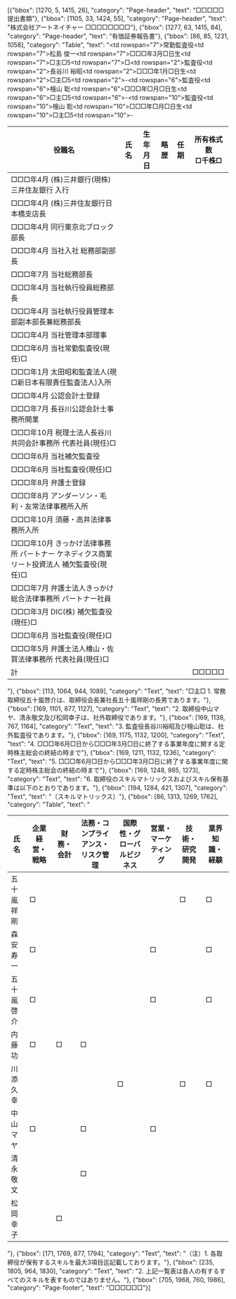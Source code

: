 [{"bbox": [1270, 5, 1415, 26], "category": "Page-header", "text": "□□□□□提出書類"}, {"bbox": [1105, 33, 1424, 55], "category": "Page-header", "text": "株式会社アートネイチャー □□□□□□□□"}, {"bbox": [1277, 63, 1415, 84], "category": "Page-header", "text": "有価証券報告書"}, {"bbox": [86, 85, 1231, 1058], "category": "Table", "text": "<table><thead><tr><th>役職名</th><th>氏名</th><th>生年月日</th><th>略歴</th><th>任期</th><th>所有株式数<br>□千株□</th></tr></thead><tbody><tr><td rowspan=\"7\">常勤監査役</td><td rowspan=\"7\">松島 俊一</td><td rowspan=\"7\">□□□年3月□日生</td><td>□□□年4月 (株)三井銀行(現株)三井住友銀行 入行</td><td rowspan=\"7\">□主□5</td><td rowspan=\"7\">□</td></tr><tr><td>□□□年4月 (株)三井住友銀行日本橋支店長</td></tr><tr><td>□□□年4月 同行東京北ブロック部長</td></tr><tr><td>□□□年4月 当社入社 総務部副部長</td></tr><tr><td>□□□年7月 当社総務部長</td></tr><tr><td>□□□年4月 当社執行役員総務部長</td></tr><tr><td>□□□年4月 当社執行役員管理本部副本部長兼総務部長</td></tr><tr><td rowspan=\"2\">監査役</td><td rowspan=\"2\">長谷川 裕昭</td><td rowspan=\"2\">□□□年1月□日生</td><td>□□□年4月 当社管理本部理事</td><td rowspan=\"2\">□主□5</td><td rowspan=\"2\">-</td></tr><tr><td>□□□年6月 当社常勤監査役(現任)□</td></tr><tr><td rowspan=\"6\">監査役</td><td rowspan=\"6\">檜山 聡</td><td rowspan=\"6\">□□□年□月□日生</td><td>□□□年1月 太田昭和監査法人(現□新日本有限責任監査法人)入所</td><td rowspan=\"6\">□主□5</td><td rowspan=\"6\">-</td></tr><tr><td>□□□年4月 公認会計士登録</td></tr><tr><td>□□□年7月 長谷川公認会計士事務所開業</td></tr><tr><td>□□□年10月 税理士法人長谷川共同会計事務所 代表社員(現任)□</td></tr><tr><td>□□□年6月 当社補欠監査役</td></tr><tr><td>□□□年6月 当社監査役(現任)□</td></tr><tr><td rowspan=\"10\">監査役</td><td rowspan=\"10\">檜山 聡</td><td rowspan=\"10\">□□□年□月□日生</td><td>□□□年8月 弁護士登録</td><td rowspan=\"10\">□主□5</td><td rowspan=\"10\">-</td></tr><tr><td>□□□年8月 アンダーソン・毛利・友常法律事務所入所</td></tr><tr><td>□□□年10月 須藤・高井法律事務所入所</td></tr><tr><td>□□□年10月 きっかけ法律事務所 パートナー ケネディクス商業リート投資法人 補欠監査役(現任)□</td></tr><tr><td>□□□年7月 弁護士法人きっかけ総合法律事務所 パートナー社員</td></tr><tr><td>□□□年3月 DIC(株) 補欠監査役(現任)□</td></tr><tr><td>□□□年6月 当社監査役(現任)□</td></tr><tr><td>□□□年5月 弁護士法人檜山・佐賀法律事務所 代表社員(現任)□</td></tr><tr><td>計</td><td></td><td></td><td></td><td></td><td>□□□□□</td></tr></tbody></table>"}, {"bbox": [113, 1064, 944, 1089], "category": "Text", "text": "□主□ 1. 常務取締役五十嵐啓介は、取締役会長兼社長五十嵐祥剛の長男であります。"}, {"bbox": [169, 1101, 877, 1127], "category": "Text", "text": "2. 取締役中山マヤ、清永敬文及び松岡幸子は、社外取締役であります。"}, {"bbox": [169, 1138, 767, 1164], "category": "Text", "text": "3. 監査役長谷川裕昭及び檜山聡は、社外監査役であります。"}, {"bbox": [169, 1175, 1132, 1200], "category": "Text", "text": "4. □□□年6月□日から□□□年3月□日に終了する事業年度に関する定時株主総会の終結の時まで"}, {"bbox": [169, 1211, 1132, 1236], "category": "Text", "text": "5. □□□年6月□日から□□□年3月□日に終了する事業年度に関する定時株主総会の終結の時まで"}, {"bbox": [169, 1248, 985, 1273], "category": "Text", "text": "6. 取締役のスキルマトリックスおよびスキル保有基準は以下のとおりであります。"}, {"bbox": [194, 1284, 421, 1307], "category": "Text", "text": "〔スキルマトリックス〕"}, {"bbox": [86, 1313, 1269, 1762], "category": "Table", "text": "<table><thead><tr><th>氏名</th><th>企業経営・戦略</th><th>財務・会計</th><th>法務・コンプライアンス・リスク管理</th><th>国際性・グローバルビジネス</th><th>営業・マーケティング</th><th>技術・研究開発</th><th>業界知識・経験</th></tr></thead><tbody><tr><td>五十嵐 祥剛</td><td>□</td><td></td><td></td><td></td><td></td><td>□</td><td>□</td></tr><tr><td>森安 寿一</td><td>□</td><td></td><td></td><td></td><td>□</td><td></td><td>□</td></tr><tr><td>五十嵐 啓介</td><td>□</td><td></td><td></td><td></td><td>□</td><td></td><td>□</td></tr><tr><td>内藤 功</td><td>□</td><td>□</td><td>□</td><td></td><td></td><td></td><td></td></tr><tr><td>川添 久幸</td><td></td><td></td><td></td><td>□</td><td></td><td>□</td><td>□</td></tr><tr><td>中山 マヤ</td><td>□</td><td></td><td>□</td><td></td><td>□</td><td></td><td></td></tr><tr><td>清永 敬文</td><td></td><td></td><td>□</td><td></td><td></td><td></td><td></td></tr><tr><td>松岡 幸子</td><td></td><td>□</td><td></td><td></td><td></td><td></td><td></td></tr></tbody></table>"}, {"bbox": [171, 1769, 877, 1794], "category": "Text", "text": "（注）1. 各取締役が保有するスキルを最大3項目迄記載しております。"}, {"bbox": [235, 1805, 964, 1830], "category": "Text", "text": "2. 上記一覧表は各人の有するすべてのスキルを表すものではありません。"}, {"bbox": [705, 1968, 760, 1986], "category": "Page-footer", "text": "□□□□□□"}]